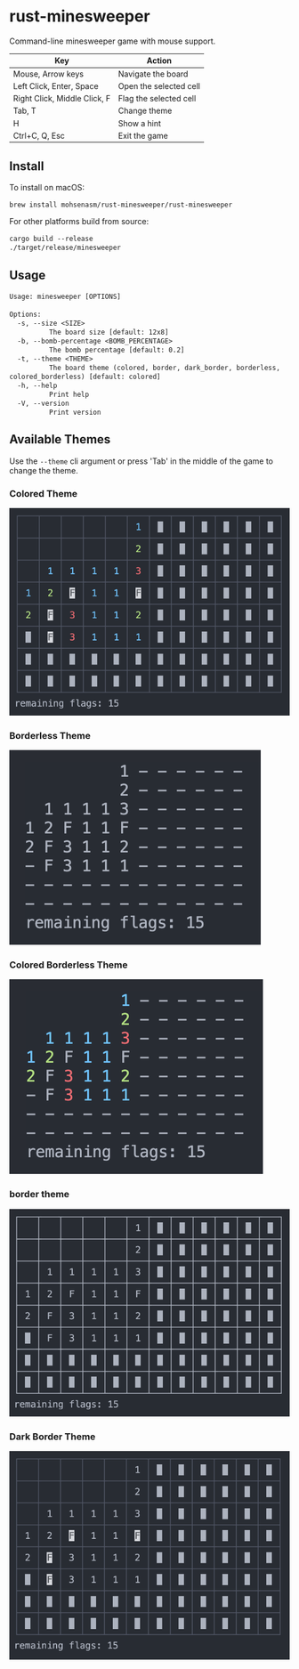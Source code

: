 # rust-minesweeper
Command-line minesweeper game with mouse support.

Key                          | Action
---------------------------- | -----------
Mouse, Arrow keys            | Navigate the board
Left Click, Enter, Space     | Open the selected cell
Right Click, Middle Click, F | Flag the selected cell
Tab, T                       | Change theme
H                            | Show a hint
Ctrl+C, Q, Esc               | Exit the game

## Install
To install on macOS:
```
brew install mohsenasm/rust-minesweeper/rust-minesweeper
```
For other platforms build from source:
```
cargo build --release
./target/release/minesweeper
```

## Usage
```
Usage: minesweeper [OPTIONS]

Options:
  -s, --size <SIZE>
          The board size [default: 12x8]
  -b, --bomb-percentage <BOMB_PERCENTAGE>
          The bomb percentage [default: 0.2]
  -t, --theme <THEME>
          The board theme (colored, border, dark_border, borderless, colored_borderless) [default: colored]
  -h, --help
          Print help
  -V, --version
          Print version
```

## Available Themes
Use the `--theme` cli argument or press 'Tab' in the middle of the game to change the theme.

### Colored Theme
![colored_theme](./images/colored_theme.png)
### Borderless Theme
![borderless_theme](./images/borderless_theme.png)
### Colored Borderless Theme
![colored_borderless_theme](./images/colored_borderless_theme.png)
### border theme
![border_theme](./images/border_theme.png)
### Dark Border Theme
![dark_border_theme](./images/dark_border_theme.png)

